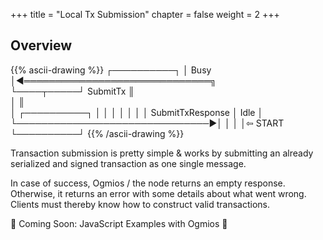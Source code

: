 
+++
title = "Local Tx Submission"
chapter = false
weight = 2
+++


## Overview

{{% ascii-drawing %}}
 ┌──────────┐
 │   Busy   │◀══════════════════════════════╗      
 └────┬─────┘            SubmitTx           ║      
      │                                     ║      
      │                                ┌──────────┐
      │                                │          │
      │                                │          │
      │          SubmitTxResponse      │   Idle   │
      └───────────────────────────────▶│          │
                                       │          │⇦ START
                                       └──────────┘
{{% /ascii-drawing %}}

Transaction submission is pretty simple & works by submitting an already serialized and signed transaction as one single message.

In case of success, Ogmios / the node returns an empty response. Otherwise, it returns an error with some details about what went wrong. Clients must thereby know how to construct valid transactions.

🚧 Coming Soon: JavaScript Examples with Ogmios 🚧
